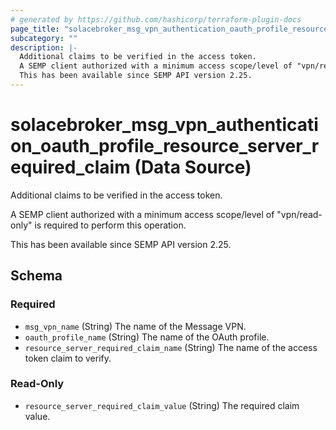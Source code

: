 ```yaml
---
# generated by https://github.com/hashicorp/terraform-plugin-docs
page_title: "solacebroker_msg_vpn_authentication_oauth_profile_resource_server_required_claim Data Source - solacebroker"
subcategory: ""
description: |-
  Additional claims to be verified in the access token.
  A SEMP client authorized with a minimum access scope/level of "vpn/read-only" is required to perform this operation.
  This has been available since SEMP API version 2.25.
---
```


# solacebroker_msg_vpn_authentication_oauth_profile_resource_server_required_claim (Data Source)

Additional claims to be verified in the access token.



A SEMP client authorized with a minimum access scope/level of "vpn/read-only" is required to perform this operation.

This has been available since SEMP API version 2.25.



<!-- schema generated by tfplugindocs -->
## Schema

### Required

- `msg_vpn_name` (String) The name of the Message VPN.
- `oauth_profile_name` (String) The name of the OAuth profile.
- `resource_server_required_claim_name` (String) The name of the access token claim to verify.

### Read-Only

- `resource_server_required_claim_value` (String) The required claim value.
